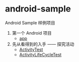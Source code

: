 # android-sample

Android Sample 样例项目

1. 第一个 Android 项目 
    - [app](app)
2. 先从看得到的入手 —— 探究活动 
    - [ActivityTest](activitytest)
    - [ActivityLifeCycleTest](activitylifecycletest)